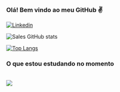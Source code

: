 ### Olá! Bem vindo ao meu GitHub ✌️

[![Linkedin](https://img.shields.io/badge/LinkedIn-0077B5?style=for-the-badge&logo=linkedin&logoColor=white)](https://www.linkedin.com/in/everton-sales-354909266/)

![Sales GitHub stats](https://github-readme-stats.vercel.app/api?username=evertonsalesdev&show_icons=true&theme=dark)

[![Top Langs](https://github-readme-stats.vercel.app/api/top-langs/?username=evertonsalesdev&hide_progress=true)](https://github.com/evertonsalesdev)

### O que estou estudando no momento

<div style="display: inline_block"><br/>
  <img align="center" src="https://img.shields.io/badge/Python-3776AB?style=for-the-badge&logo=python&logoColor=white"/>
</div>
